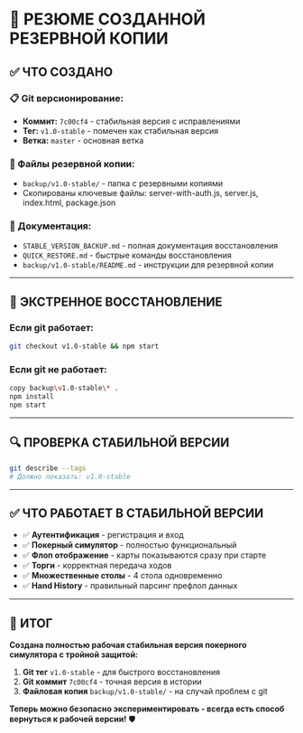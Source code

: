 # 🎯 РЕЗЮМЕ СОЗДАННОЙ РЕЗЕРВНОЙ КОПИИ

## ✅ ЧТО СОЗДАНО

### 📋 Git версионирование:
- **Коммит:** `7c00cf4` - стабильная версия с исправлениями
- **Тег:** `v1.0-stable` - помечен как стабильная версия
- **Ветка:** `master` - основная ветка

### 📁 Файлы резервной копии:
- `backup/v1.0-stable/` - папка с резервными копиями
- Скопированы ключевые файлы: server-with-auth.js, server.js, index.html, package.json

### 📖 Документация:
- `STABLE_VERSION_BACKUP.md` - полная документация восстановления
- `QUICK_RESTORE.md` - быстрые команды восстановления  
- `backup/v1.0-stable/README.md` - инструкции для резервной копии

---

## 🚨 ЭКСТРЕННОЕ ВОССТАНОВЛЕНИЕ

### Если git работает:
```bash
git checkout v1.0-stable && npm start
```

### Если git не работает:
```bash
copy backup\v1.0-stable\* .
npm install  
npm start
```

---

## 🔍 ПРОВЕРКА СТАБИЛЬНОЙ ВЕРСИИ

```bash
git describe --tags
# Должно показать: v1.0-stable
```

---

## ✅ ЧТО РАБОТАЕТ В СТАБИЛЬНОЙ ВЕРСИИ

- ✅ **Аутентификация** - регистрация и вход
- ✅ **Покерный симулятор** - полностью функциональный
- ✅ **Флоп отображение** - карты показываются сразу при старте
- ✅ **Торги** - корректная передача ходов
- ✅ **Множественные столы** - 4 стола одновременно
- ✅ **Hand History** - правильный парсинг префлоп данных

---

## 🎉 ИТОГ

**Создана полностью рабочая стабильная версия покерного симулятора с тройной защитой:**

1. **Git тег** `v1.0-stable` - для быстрого восстановления
2. **Git коммит** `7c00cf4` - точная версия в истории
3. **Файловая копия** `backup/v1.0-stable/` - на случай проблем с git

**Теперь можно безопасно экспериментировать - всегда есть способ вернуться к рабочей версии!** 🛡️ 